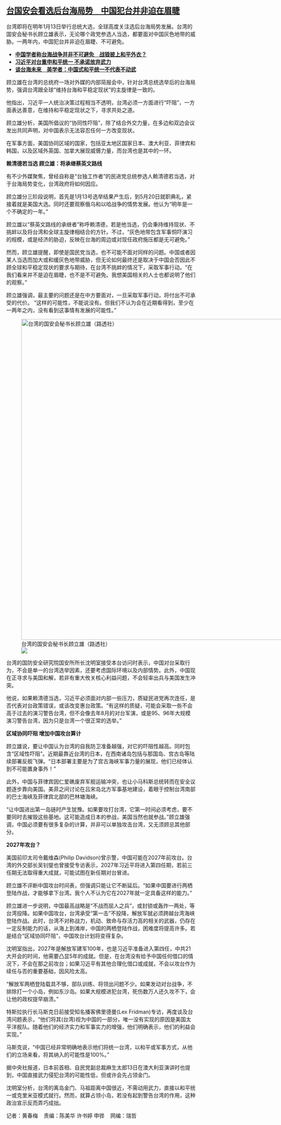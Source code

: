 <!--1699977780000-->
[台国安会看选后台海局势　中国犯台并非迫在眉睫](https://www.rfa.org/mandarin/yataibaodao/gangtai/hcm2-11142023073701.html)
------

<p>台湾即将在明年1月13日举行总统大选，全球高度关注选后台海局势发展。台湾的国安会秘书长顾立雄表示，无论哪个政党参选人当选，都要面对中国灰色地带的威胁。一两年内，中国犯台并非迫在眉睫、不可避免。</p><ul><li><a href="https://www.rfa.org/mandarin/yataibaodao/gangtai/hcm-06132023035850.html"><strong> 中国学者称台海战争并非不可避免　战狼披上和平外衣？</strong></a></li><li><a href="https://www.rfa.org/mandarin/yataibaodao/gangtai/hcm-10162022055506.html"><strong>习近平对台重申和平统一 不承诺放弃武力</strong></a></li><li><strong><a href="https://www.rfa.org/mandarin/yataibaodao/junshiwaijiao/tj-03102023095734.html">谈台海未来　美学者：中国式和平统一不代表不动武</a></strong></li></ul><p>顾立雄在台湾的总统府一场对外媒的内部简报会中，针对台湾总统选举后的台海局势，强调台湾跟全球“维持台海和平稳定现状”的主旋律是一致的。</p><p>他指出，习近平一人统治决策过程相当不透明，台湾必须一方面进行“吓阻”，一方面表达善意，在维持和平稳定现状之下，寻求共处之道。</p><p>顾立雄分析，美国所倡议的“协同性吓阻”，除了结合外交力量，在多边和双边会议发出共同声明，对中国表示无法容忍任何一方改变现状。</p><p>在军事方面，美国协同区域的国家，包括亚太地区国家日本、澳大利亚、菲律宾和韩国，以及区域外英国、加拿大展现威慑力量，而台湾也是其中的一环。</p><p><strong>赖清德若当选 顾立雄：将承继蔡英文路线</strong></p><p>有不少外媒聚焦，曾经自称是“台独工作者”的民进党总统参选人赖清德若当选，对于台海局势变化，台湾政府将如何因应。</p><p>顾立雄分三阶段说明，首先是1月13号选举结果产生后，到5月20日就职典礼，紧接着就是美国大选。同时还要观察俄乌和以哈战争的情势发展。他认为“明年是一个不确定的一年。”</p><p>顾立雄以“蔡英文路线的承继者”称呼赖清德，若是他当选，仍会秉持维持现状、不挑衅以及将台湾和全球主旋律相结合的方针。不过，“灰色地带包含军事恫吓演习的规模，或是经济的胁迫，反映在台海的周边或对现任政府施压都是无可避免。”</p><p>然而，顾立雄提醒，即使是国民党当选，也不可能不面对同样的问题。中国或者因某人当选而加大或和缓灰色地带威胁，但无论如何最终还是取决于中国会否因此不顾全球和平稳定现状的要求与期待，在台湾不挑衅的情况下，采取军事行动。“在我们看来并不是迫在眉睫，也不是不可避免。我想美国相关的人士也都说明了他们的观察。”</p><p>顾立雄强调，最主要的问题还是在中方要面对，一旦采取军事行动，将付出不可承受的代价。 “这样的可能性，不能说没有。但我们不认为会在近期看得到，至少在一两年之内，没有看到这事情有发展的可能性。”</p><p><figure class="image-richtext image-inline captioned" style="width:1280px;"><img alt="台湾的国安会秘书长顾立雄（路透社）" height="853" src="https://www.rfa.org/mandarin/yataibaodao/gangtai/hcm2-11142023073701.html/2017-09-12t092555z_416822650_rc1f21859d00_rtrmadp_3_taiwan-financial.jpg/@@images/a46dda59-b80a-4e72-bf9a-d053dbfbc88c.jpeg" title="2017-09-12T092555Z_416822650_RC1F21859D00_RTRMADP_3_TAIWAN-FINANCIAL.JPG" width="1280"/><figcaption class="image-caption">台湾的国安会秘书长顾立雄（路透社）</figcaption><small></small><div id="zoomattribute"><a data-caption="台湾的国安会秘书长顾立雄（路透社）" data-fancybox="" href="https://www.rfa.org/mandarin/yataibaodao/gangtai/hcm2-11142023073701.html/2017-09-12t092555z_416822650_rc1f21859d00_rtrmadp_3_taiwan-financial.jpg" id="single_image" title="台湾的国安会秘书长顾立雄（路透社）"><img src="/++plone++rfa-resources/img/icon-zoom.png"/></a></div></figure></p><p>台湾的国防安全研究院国安所所长沈明室接受本台访问时表示，中国对台采取行为，不会是单一的台湾选举因素，还要考虑国际环境以及内部情势。此外，中国现在正寻求与美国和解，若非有重大攸关核心利益问题，不会轻率出兵与美国发生冲突。</p><p>他说，如果赖清德当选，习近平必须面对内部一些压力，质疑民进党再次连任，是否代表对台政策错误，或该改变惠台政策。“有这样的质疑，可能会采取一些不会高于过去的演习警告台湾，但不会像去年8月的对台军演，或是95、96年大规模演习警告台湾，因为只是台湾一个很正常的选举。”</p><p><strong>区域协同吓阻 增加中国攻台算计</strong></p><p>顾立雄说，要让中国认为台湾的自我防卫准备越强，对它的吓阻性越高。同时包含“区域性吓阻”。近期最靠近台湾的日本，在西南诸岛包括与那国岛、宫古岛等陆续部署反舰飞弹。“日本部署主要是为了宫古海峡军事力量的展现，他们已经体认到不可能置身事外！”</p><p>此外，中国与菲律宾因仁爱礁废弃军舰运输冲突，也让小马科斯总统转而在安全议题逐步靠向美国。美菲之间讨论在吕宋岛北方军事基地建设，着眼于控制台湾南部的巴士海峡及菲律宾北部的巴林塘海峡。</p><p>“让中国进出第一岛链时产生犹豫。如果要攻打台湾，它第一时间必须考虑，要不要同时去摧毁这些基地。这可能造成日本的参战，美国当然也就参战。”顾立雄强调，中国必须要有很多复杂的计算，并非可以单独攻击台湾，又无须顾忌其他部分。</p><p><strong>2027年攻台？</strong></p><p>美国前印太司令戴维森(Philip Davidson)曾示警，中国可能在2027年前攻台。台湾的外交部长吴钊燮也曾接受专访表示，2027年习近平将进入第四任期，若前三任期无法取得重大成就，可能试图在新任期对台冒进。</p><p>顾立雄不评断中国攻台时间表，但强调只能让它不断延后。“如果中国要进行两栖登陆作战，才能够拿下台湾。我个人不认为它在2027年就一定具备这样的能力。”</p><p>顾立雄进一步说明，中国最高战略是“不战而屈人之兵”，或封锁或轰炸一两处，等台湾投降。如果中国攻台，台湾承受“第一击”不投降，解放军就必须跨越台湾海峡登陆作战。此时，台湾不对称战力，机动、致命与存活力高的相关的武器，仍存在一定反制能力的话，从海上到滩岸，中国的两栖登陆作战，困难度将提高许多。若是结合“区域协同吓阻”，中国攻台计划将变得复杂。</p><p>沈明室指出，2027年是解放军建军100年，也是习近平准备进入第四任，中共21大开会的时间，他需要凸显5年的成就。但是，在台湾没有给予中国任何借口的情况下，不会在那之前攻台；如果习近平有其他合理化借口或成就，不会以攻台作为续任与否的重要基础，因风险太高。</p><p>“解放军两栖登陆载具不够，部队训练、将领出问题不少。如果发动对台战争，不排除打一个小岛，例如东沙岛。如果大规模进犯台湾，死伤数万人还久攻不下，会让他的政权提早崩溃。”</p><p>特斯拉执行长马斯克日前接受知名播客佛里德曼(Lex Fridman)专访，再度谈及台湾问题表示，“他们将其(台湾)视为中国的一部分，唯一没有实现的原因是美国太平洋舰队。随着他们的经济实力和军事实力的增强，他们明确表示，他们的利益会实现。”</p><p>马斯克说，“中国已经非常明确地表示他们将统一台湾，以和平或军事方式，从他们的立场来看，将其纳入的可能性是100%。”</p><p>据中央社报道，日本前首相、自民党副总裁麻生太郎13日在澳大利亚演讲时也提到，中国直接武力侵犯台湾的可能性低，但或许会先占领金门。</p><p>沈明室分析，台湾的离岛金门、马祖距离中国很近，不需动用武力，直接以和平统一或克里米亚模式就行。然而，就算占领小岛，若没有起到警告台湾的作用，这种政治宣示反而弄巧成拙。</p><p>记者：黄春梅    责编：陈美华 许书婷 申铧    网编：瑞哲</p>
